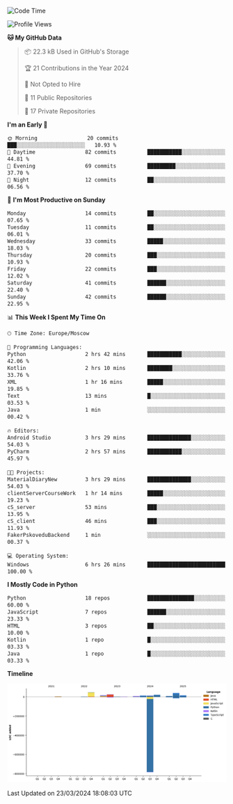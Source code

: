 <!--START_SECTION:waka-->
![Code Time](http://img.shields.io/badge/Code%20Time-226%20hrs%2037%20mins-blue)

![Profile Views](http://img.shields.io/badge/Profile%20Views-19-blue)

**🐱 My GitHub Data** 

> 📦 22.3 kB Used in GitHub's Storage 
 > 
> 🏆 21 Contributions in the Year 2024
 > 
> 🚫 Not Opted to Hire
 > 
> 📜 11 Public Repositories 
 > 
> 🔑 17 Private Repositories 
 > 
**I'm an Early 🐤** 

```text
🌞 Morning                20 commits          ███░░░░░░░░░░░░░░░░░░░░░░   10.93 % 
🌆 Daytime                82 commits          ███████████░░░░░░░░░░░░░░   44.81 % 
🌃 Evening                69 commits          █████████░░░░░░░░░░░░░░░░   37.70 % 
🌙 Night                  12 commits          ██░░░░░░░░░░░░░░░░░░░░░░░   06.56 % 
```
📅 **I'm Most Productive on Sunday** 

```text
Monday                   14 commits          ██░░░░░░░░░░░░░░░░░░░░░░░   07.65 % 
Tuesday                  11 commits          ██░░░░░░░░░░░░░░░░░░░░░░░   06.01 % 
Wednesday                33 commits          █████░░░░░░░░░░░░░░░░░░░░   18.03 % 
Thursday                 20 commits          ███░░░░░░░░░░░░░░░░░░░░░░   10.93 % 
Friday                   22 commits          ███░░░░░░░░░░░░░░░░░░░░░░   12.02 % 
Saturday                 41 commits          ██████░░░░░░░░░░░░░░░░░░░   22.40 % 
Sunday                   42 commits          ██████░░░░░░░░░░░░░░░░░░░   22.95 % 
```


📊 **This Week I Spent My Time On** 

```text
🕑︎ Time Zone: Europe/Moscow

💬 Programming Languages: 
Python                   2 hrs 42 mins       ███████████░░░░░░░░░░░░░░   42.06 % 
Kotlin                   2 hrs 10 mins       ████████░░░░░░░░░░░░░░░░░   33.76 % 
XML                      1 hr 16 mins        █████░░░░░░░░░░░░░░░░░░░░   19.85 % 
Text                     13 mins             █░░░░░░░░░░░░░░░░░░░░░░░░   03.53 % 
Java                     1 min               ░░░░░░░░░░░░░░░░░░░░░░░░░   00.42 % 

🔥 Editors: 
Android Studio           3 hrs 29 mins       ██████████████░░░░░░░░░░░   54.03 % 
PyCharm                  2 hrs 57 mins       ███████████░░░░░░░░░░░░░░   45.97 % 

🐱‍💻 Projects: 
MaterialDiaryNew         3 hrs 29 mins       ██████████████░░░░░░░░░░░   54.03 % 
clientServerCourseWork   1 hr 14 mins        █████░░░░░░░░░░░░░░░░░░░░   19.23 % 
cS_server                53 mins             ███░░░░░░░░░░░░░░░░░░░░░░   13.95 % 
cS_client                46 mins             ███░░░░░░░░░░░░░░░░░░░░░░   11.93 % 
FakerPskoveduBackend     1 min               ░░░░░░░░░░░░░░░░░░░░░░░░░   00.37 % 

💻 Operating System: 
Windows                  6 hrs 26 mins       █████████████████████████   100.00 % 
```

**I Mostly Code in Python** 

```text
Python                   18 repos            ███████████████░░░░░░░░░░   60.00 % 
JavaScript               7 repos             ██████░░░░░░░░░░░░░░░░░░░   23.33 % 
HTML                     3 repos             ██░░░░░░░░░░░░░░░░░░░░░░░   10.00 % 
Kotlin                   1 repo              █░░░░░░░░░░░░░░░░░░░░░░░░   03.33 % 
Java                     1 repo              █░░░░░░░░░░░░░░░░░░░░░░░░   03.33 % 
```



**Timeline**

![Lines of Code chart](https://raw.githubusercontent.com/adlemx/adlemx/main/assets/bar_graph.png)


 Last Updated on 23/03/2024 18:08:03 UTC
<!--END_SECTION:waka-->
